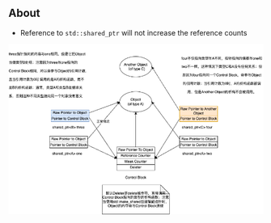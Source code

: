 ## About

- Reference to `std::shared_ptr` will not increase the reference counts

![Alt text](control.png)
